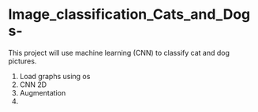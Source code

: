 # Image_classification_Cats_and_Dogs-

This project will use machine learning (CNN) to classify cat and dog pictures.

1. Load graphs using os
2. CNN 2D
3. Augmentation
4.  
